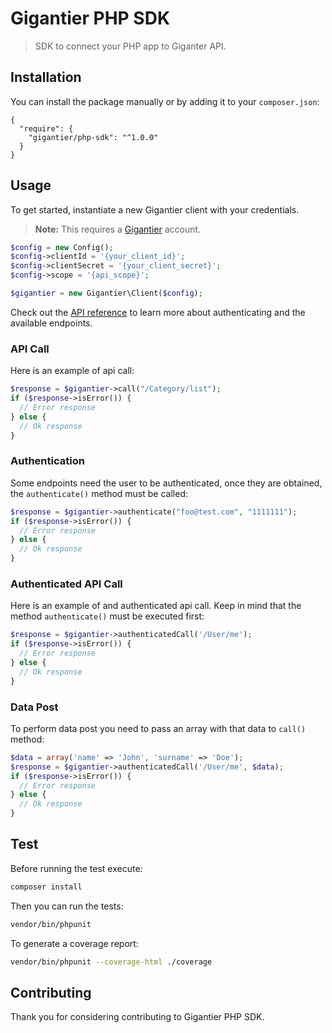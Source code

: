 # Gigantier PHP SDK

> SDK to connect your PHP app to Giganter API.

## Installation

You can install the package manually or by adding it to your `composer.json`:

```
{
  "require": {
    "gigantier/php-sdk": "^1.0.0"
  }
}
```

## Usage

To get started, instantiate a new Gigantier client with your credentials.

> **Note:** This requires a [Gigantier](http://gigantier.com) account.

```php
$config = new Config();
$config->clientId = '{your_client_id}';
$config->clientSecret = '{your_client_secret}';
$config->scope = '{api_scope}';

$gigantier = new Gigantier\Client($config);
```

Check out the [API reference](https://docs.gigantier.com/?php) to learn more about authenticating and the available endpoints.

### API Call

Here is an example of api call:

```php
$response = $gigantier->call("/Category/list");
if ($response->isError()) {
  // Error response
} else {
  // Ok response
}
```

### Authentication

Some endpoints need the user to be authenticated, once they are obtained, the ```authenticate()``` method must be called:

```php
$response = $gigantier->authenticate("foo@test.com", "1111111");
if ($response->isError()) {
  // Error response
} else {
  // Ok response
}
```

### Authenticated API Call

Here is an example of and authenticated api call. Keep in mind that the method ```authenticate()``` must be executed first:

```php
$response = $gigantier->authenticatedCall('/User/me');
if ($response->isError()) {
  // Error response
} else {
  // Ok response
}
```

### Data Post

To perform data post you need to pass an array with that data to ```call()``` method:

```php
$data = array('name' => 'John', 'surname' => 'Doe');
$response = $gigantier->authenticatedCall('/User/me', $data);
if ($response->isError()) {
  // Error response
} else {
  // Ok response
}
```

## Test

Before running the test execute:

```bash
composer install
```

Then you can run the tests:

```bash
vendor/bin/phpunit
```

To generate a coverage report:

```bash
vendor/bin/phpunit --coverage-html ./coverage
```

## Contributing

Thank you for considering contributing to Gigantier PHP SDK.